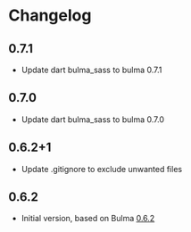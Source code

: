 # Changelog

## 0.7.1

- Update dart bulma_sass to bulma 0.7.1

## 0.7.0

- Update dart bulma_sass to bulma 0.7.0

## 0.6.2+1

- Update .gitignore to exclude unwanted files

## 0.6.2

- Initial version, based on Bulma [0.6.2](https://github.com/jgthms/bulma/tree/0.6.2)
